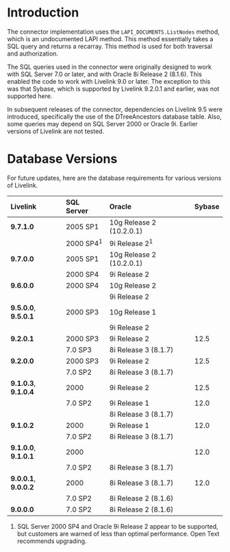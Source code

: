 # Introduction #

The connector implementation uses the `LAPI_DOCUMENTS.ListNodes` method,
which is an undocumented LAPI method. This method essentially takes a
SQL query and returns a recarray. This method is used for both traversal
and authorization.

The SQL queries used in the connector were originally designed to work with
SQL Server 7.0 or later, and with Oracle 8i Release 2 (8.1.6). This
enabled the code to work with Livelink 9.0 or later. The exception to
this was that Sybase, which is supported by Livelink 9.2.0.1 and earlier,
was not supported here.

In subsequent releases of the connector, dependencies on Livelink 9.5 were
introduced, specifically the use of the DTreeAncestors database table. Also, some
queries may depend on SQL Server 2000 or Oracle 9i. Earlier versions of Livelink
are not tested.

# Database Versions #

For future updates, here are the database requirements for
various versions of Livelink.

| **Livelink** | **SQL Server** | **Oracle** | **Sybase** |
|:-------------|:---------------|:-----------|:-----------|
| **9.7.1.0** | 2005 SP1 | 10g Release 2 (10.2.0.1) |  |
|  | 2000 SP4<sup>1</sup> | 9i Release 2<sup>1</sup> |  |
| **9.7.0.0** | 2005 SP1 | 10g Release 2 (10.2.0.1) |  |
|  | 2000 SP4 | 9i Release 2 |  |
| **9.6.0.0** | 2000 SP4 | 10g Release 2 |  |
|  |  | 9i Release 2 |  |
| **9.5.0.0**, **9.5.0.1** | 2000 SP3 | 10g Release 1 |  |
|  |  | 9i Release 2 |  |
| **9.2.0.1** | 2000 SP3 | 9i Release 2 | 12.5 |
|  | 7.0 SP3 | 8i Release 3 (8.1.7) |  |
| **9.2.0.0** | 2000 SP3 | 9i Release 2 | 12.5 |
|  | 7.0 SP2 | 8i Release 3 (8.1.7) |  |
| **9.1.0.3**, **9.1.0.4** | 2000 | 9i Release 2 | 12.5 |
|  | 7.0 SP2 | 9i Release 1 | 12.0 |
|  |   | 8i Release 3 (8.1.7) |   |
| **9.1.0.2** | 2000 | 9i Release 1  | 12.0 |
|  | 7.0 SP2 | 8i Release 3 (8.1.7) |  |
| **9.1.0.0**, **9.1.0.1** | 2000 |   | 12.0 |
|  | 7.0 SP2 | 8i Release 3 (8.1.7) |  |
| **9.0.0.1**, **9.0.0.2** | 2000 | 8i Release 3 (8.1.7) | 12.0 |
|  | 7.0 SP2 | 8i Release 2 (8.1.6) |  |
| **9.0.0.0** | 7.0 SP2 | 8i Release 2 (8.1.6) |  |

  1. SQL Server 2000 SP4 and Oracle 9i Release 2 appear to be supported, but customers are warned of less than optimal performance. Open Text recommends upgrading.